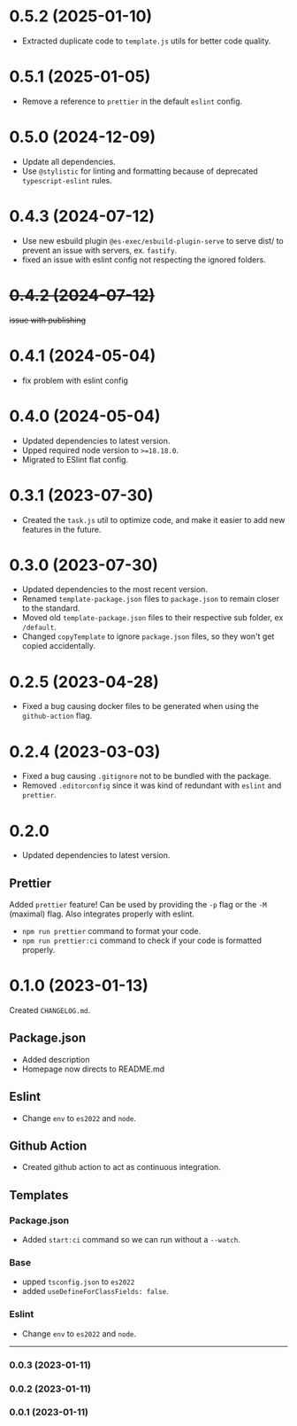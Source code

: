 # 0.5.2 (2025-01-10)

- Extracted duplicate code to `template.js` utils for better code quality.

# 0.5.1 (2025-01-05)

- Remove a reference to `prettier` in the default `eslint` config.

# 0.5.0 (2024-12-09)

- Update all dependencies.
- Use `@stylistic` for linting and formatting because of deprecated `typescript-eslint` rules.

# 0.4.3 (2024-07-12)

- Use new esbuild plugin `@es-exec/esbuild-plugin-serve` to serve dist/ to prevent an issue with servers, ex. `fastify`.
- fixed an issue with eslint config not respecting the ignored folders.

# ~~0.4.2 (2024-07-12)~~

~~issue with publishing~~

# 0.4.1 (2024-05-04)

- fix problem with eslint config

# 0.4.0 (2024-05-04)

- Updated dependencies to latest version.
- Upped required node version to `>=18.18.0`.
- Migrated to ESlint flat config.

# 0.3.1 (2023-07-30)

- Created the `task.js` util to optimize code, and make it easier to add new features in the future.

# 0.3.0 (2023-07-30)

- Updated dependencies to the most recent version.
- Renamed `template-package.json` files to `package.json` to remain closer to the standard.
- Moved old `template-package.json` files to their respective sub folder, ex `/default`.
- Changed `copyTemplate` to ignore `package.json` files, so they won't get copied accidentally.

# 0.2.5 (2023-04-28)

- Fixed a bug causing docker files to be generated when using the `github-action` flag.

# 0.2.4 (2023-03-03)

- Fixed a bug causing `.gitignore` not to be bundled with the package.
- Removed `.editorconfig` since it was kind of redundant with `eslint` and `prettier`.

# 0.2.0

- Updated dependencies to latest version.

## Prettier

Added `prettier` feature! Can be used by providing the `-p` flag or the `-M` (maximal) flag. Also integrates properly
with eslint.

- `npm run prettier` command to format your code.
- `npm run prettier:ci` command to check if your code is formatted properly.

# 0.1.0 (2023-01-13)

Created `CHANGELOG.md`.

## Package.json

- Added description
- Homepage now directs to README.md

## Eslint

- Change `env` to `es2022` and `node`.

## Github Action

- Created github action to act as continuous integration.

## Templates

### Package.json

- Added `start:ci` command so we can run without a `--watch`.

### Base

- upped `tsconfig.json` to `es2022`
- added `useDefineForClassFields: false`.

### Eslint

- Change `env` to `es2022` and `node`.

---

### 0.0.3 (2023-01-11)

### 0.0.2 (2023-01-11)

### 0.0.1 (2023-01-11)
